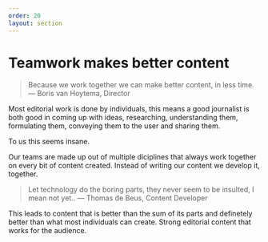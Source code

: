 ```yaml
---
order: 20
layout: section
---
```


# Teamwork makes better content

> Because we work together we can make better content, in less time. — Boris van Hoytema, Director

Most editorial work is done by individuals, this means a good journalist is both good in coming up with ideas, researching, understanding them, formulating them, conveying them to the user and sharing them.

To us this seems insane.

Our teams are made up out of multiple diciplines that always work together on every bit of content created. Instead of writing our content we develop it, together.

> Let technology do the boring parts, they never seem to be insulted, I mean not yet.. — Thomas de Beus, Content Developer

This leads to content that is better than the sum of its parts and definetely better than what most individuals can create. Strong editorial content that works for the audience.
